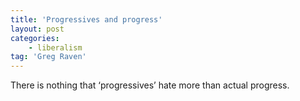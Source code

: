 ```yaml
---
title: 'Progressives and progress'
layout: post
categories:
    - liberalism
tag: 'Greg Raven'
---
```


There is nothing that ‘progressives’ hate more than actual progress.